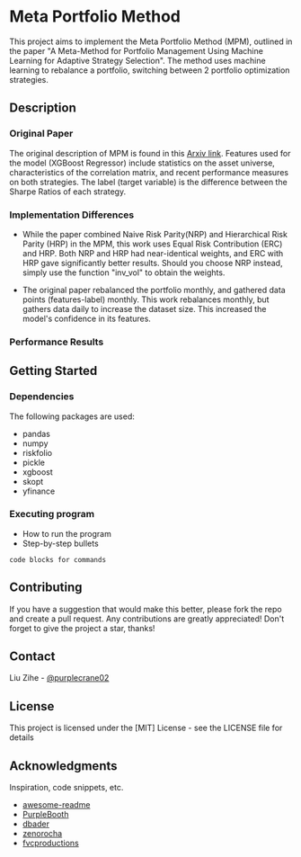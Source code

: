 # Meta Portfolio Method
This project aims to implement the Meta Portfolio Method (MPM), outlined in the paper "A Meta-Method for Portfolio Management Using Machine Learning for Adaptive Strategy Selection". The method uses machine learning to rebalance a portfolio, switching between 2 portfolio optimization strategies.

## Description

### Original Paper
The original description of MPM is found in this [Arxiv link](https://doi.org/10.48550/arXiv.2111.05935). Features used for the model (XGBoost Regressor) include statistics on the asset universe, characteristics of the correlation matrix, and recent performance measures on both strategies. The label (target variable) is the difference between the Sharpe Ratios of each strategy.

### Implementation Differences
* While the paper combined Naive Risk Parity(NRP) and Hierarchical Risk Parity (HRP) in the MPM, this work uses Equal Risk Contribution (ERC) and HRP. Both NRP and HRP had near-identical weights, and ERC with HRP gave significantly better results. Should you choose NRP instead, simply use the function "inv_vol" to obtain the weights.

* The original paper rebalanced the portfolio monthly, and gathered data points (features-label) monthly. This work rebalances monthly, but gathers data daily to increase the dataset size. This increased the model's confidence in its features.

### Performance Results


## Getting Started

### Dependencies
The following packages are used:
* pandas
* numpy
* riskfolio
* pickle
* xgboost
* skopt
* yfinance

### Executing program

* How to run the program
* Step-by-step bullets
```
code blocks for commands
```

## Contributing

If you have a suggestion that would make this better, please fork the repo and create a pull request. Any contributions are greatly appreciated! Don't forget to give the project a star, thanks!

## Contact

Liu Zihe - [@purplecrane02](https://twitter.com/purplecrane02)

## License

This project is licensed under the [MIT] License - see the LICENSE file for details

## Acknowledgments

Inspiration, code snippets, etc.
* [awesome-readme](https://github.com/matiassingers/awesome-readme)
* [PurpleBooth](https://gist.github.com/PurpleBooth/109311bb0361f32d87a2)
* [dbader](https://github.com/dbader/readme-template)
* [zenorocha](https://gist.github.com/zenorocha/4526327)
* [fvcproductions](https://gist.github.com/fvcproductions/1bfc2d4aecb01a834b46)
